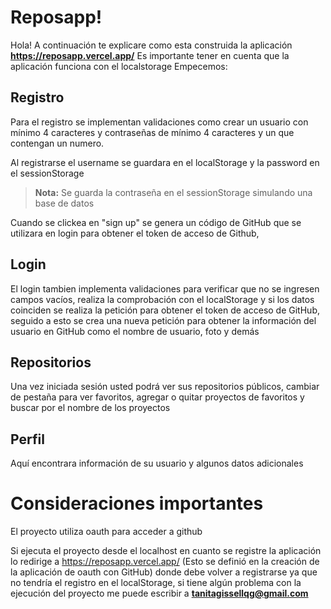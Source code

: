 # Reposapp!

Hola! A continuación te explicare como esta construida la aplicación **https://reposapp.vercel.app/**
Es importante tener en cuenta que la aplicación funciona con el localstorage
Empecemos:

## Registro

Para el registro se implementan validaciones como crear un usuario con mínimo 4 caracteres y contraseñas de mínimo 4 caracteres y un que contengan un numero.

Al registrarse el username se guardara en el localStorage y la password en el sessionStorage

> **Nota:** Se guarda la contraseña en el sessionStorage simulando una base de datos

Cuando se clickea en "sign up" se genera un código de GitHub que se utilizara en login para obtener el token de acceso de Github,

## Login

El login tambien implementa validaciones para verificar que no se ingresen campos vacíos, realiza la comprobación con el localStorage y si los datos coinciden se realiza la petición para obtener el token de acceso de GitHub, seguido a esto se crea una nueva petición para obtener la información del usuario en GitHub como el nombre de usuario, foto y demás

## Repositorios

Una vez iniciada sesión usted podrá ver sus repositorios públicos, cambiar de pestaña para ver favoritos, agregar o quitar proyectos de favoritos y buscar por el nombre de los proyectos

## Perfil

Aquí encontrara información de su usuario y algunos datos adicionales

# Consideraciones importantes

El proyecto utiliza oauth para acceder a github

Si ejecuta el proyecto desde el localhost en cuanto se registre la aplicación lo redirige a https://reposapp.vercel.app/ (Esto se definió en la creación de la aplicación de oauth con GitHub) donde debe volver a registrarse ya que no tendría el registro en el localStorage, si tiene algún problema con la ejecución del proyecto me puede escribir a **tanitagissellqg@gmail.com**
